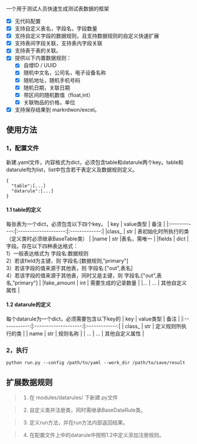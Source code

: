 一个用于测试人员快速生成测试表数据的框架

- [x] 无代码配置
- [x] 支持自定义表名，字段名，字段数量
- [x] 支持自定义字段的数据规则，且支持数据规则的自定义快速扩展
- [x] 支持表间字段关联，支持表内字段关联
- [x] 支持表于表的关联。
- [x] 提供以下内置数据规则：
    - [x] 自增ID / UUID
    - [x] 随机中文名，公司名，电子设备名称
    - [x] 随机地址，随机手机号码
    - [x] 随机日期，关联日期
    - [x] 带区间的随机数值（float,int）
    - [x] 关联物品的价格，单位
- [x] 支持保存结果到 markrdwon/excel。
  
## 使用方法

### 1，配置文件

新建.yaml文件，内容格式为dict，必须包含table和datarule两个key。table和datarule均为list，list中包含若干表定义及数据规则定义。

```
{
  "table":[...]
  "datarule":[...]
}
```

#### 1.1 table的定义
每张表为一个dict，必须包含以下四个key。
|   key | value类型         |   备注 | 
|:------------:|:--------------------:|:-------------:|
|class_ | str | 表初始化时所执行的类（定义类时必须继承BaseTable类） |
|name | str |表名，需唯一 |
|fields | dict |字段。存在以下四种表达格式：<br>1）一般表达格式为 字段名:数据规则<br>2）若该field为主键，则 字段名:[数据规则,"primary"]<br>3）若该字段的值来源于其他表，则 字段名:["out",表名]<br>4）若该字段的值来源于其他表，同时又是主键，则 字段名:["out",表名,"primary"] |
|fake_amount | int |            需要生成的记录数量 |
|... | ... |            其他自定义属性 |


#### 1.2 datarule的定义
每个datarule为一个dict，必须需要包含以下key的
|   key | value类型         |   备注 | 
|:------------:|:--------------------:|:-------------:|
|  class_ | str | 定义规则所执行的类 |
|  name | str | 规则名称 |
|           ... | ... |            其他自定义属性 |

### 2，执行

```python run.py --config /path/to/yaml --work_dir /path/to/save/result```

## 扩展数据规则

>1) 在 modules/datarules/ 下新建.py文件

>2) 自定义类并注册类，同时需继承BaseDataRule类。

>3) 定义run方法，并在run方法内部返回结果。

>4) 在配置文件上中的datarule中按照1.2中定义添加注册规则。
